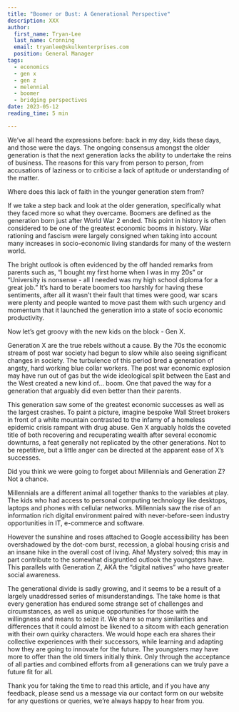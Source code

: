 ```yaml
---
title: "Boomer or Bust: A Generational Perspective"
description: XXX
author:
  first_name: Tryan-Lee
  last_name: Cronning
  email: tryanlee@skulkenterprises.com
  position: General Manager
tags:
  - economics
  - gen x
  - gen z
  - melennial
  - boomer
  - bridging perspectives
date: 2023-05-12
reading_time: 5 min

---
```


We’ve all heard the expressions before: back in my day, kids these days, and those were the days. The ongoing consensus amongst the older generation is that the next generation lacks the ability to undertake the reins of business. The reasons for this vary from person to person, from accusations of laziness or to criticise a lack of aptitude or understanding of the matter.

Where does this lack of faith in the younger generation stem from?

If we take a step back and look at the older generation, specifically what they faced more so what they overcame. Boomers are defined as the generation born just after World War 2 ended. This point in history is often considered to be one of the greatest economic booms in history. War rationing and fascism were largely consigned when taking into account many increases in socio-economic living standards for many of the western world.

The bright outlook is often evidenced by the off handed remarks from parents such as, “I bought my first home when I was in my 20s” or “University is nonsense - all I needed was my high school diploma for a great job.” It’s hard to berate boomers too harshly for having these sentiments, after all it wasn’t their fault that times were good, war scars were plenty and people wanted to move past them with such urgency and momentum that it launched the generation into a state of socio economic productivity.

Now let’s get groovy with the new kids on the block - Gen X.

Generation X are the true rebels without a cause. By the 70s the economic stream of post war society had begun to slow while also seeing significant changes in society. The turbulence of this period bred a generation of angsty, hard working blue collar workers. The post war economic explosion may have run out of gas but the wide ideological split between the East and the West created a new kind of… boom. One that paved the way for a generation that arguably did even better than their parents.

This generation saw some of the greatest economic successes as well as the largest crashes. To paint a picture, imagine bespoke Wall Street brokers in front of a white mountain contrasted to the infamy of a homeless epidemic crisis rampant with drug abuse. Gen X arguably holds the coveted title of both recovering and recuperating wealth after several economic downturns, a feat generally not replicated by the other generations. Not to be repetitive, but a little anger can be directed at the apparent ease of X’s successes.

Did you think we were going to forget about Millennials and Generation Z? Not a chance.

Millennials are a different animal all together thanks to the variables at play. The kids who had access to personal computing technology like desktops, laptops and phones with cellular networks. Millennials saw the rise of an information rich digital environment paired with never-before-seen industry opportunities in IT, e-commerce and software.

However the sunshine and roses attached to Google accessibility has been overshadowed by the dot-com burst, recession, a global housing crisis and an insane hike in the overall cost of living. Aha! Mystery solved; this may in part contribute to the somewhat disgruntled outlook the youngsters have. This parallels with Generation Z, AKA the “digital natives” who have greater social awareness.

The generational divide is sadly growing, and it seems to be a result of a largely unaddressed series of misunderstandings. The take home is that every generation has endured some strange set of challenges and circumstances, as well as unique opportunities for those with the willingness and means to seize it. We share so many similarities and differences that it could almost be likened to a sitcom with each generation with their own quirky characters. We would hope each era shares their collective experiences with their successors, while learning and adapting how they are going to innovate for the future.
The youngsters may have more to offer than the old timers initially think. Only through the acceptance of all parties and combined efforts from all generations can we truly pave a future fit for all.

Thank you for taking the time to read this article, and if you have any feedback, please send us a message via our contact form on our website for any questions or queries, we’re always happy to hear from you.
